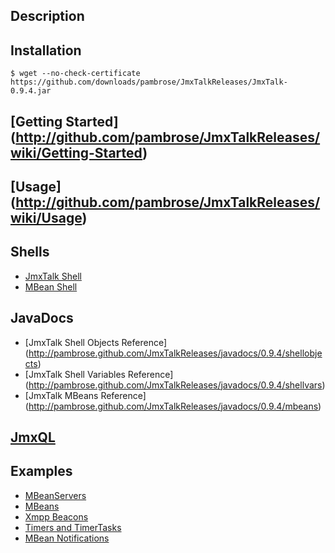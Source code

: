 ## Description

## Installation
	$ wget --no-check-certificate https://github.com/downloads/pambrose/JmxTalkReleases/JmxTalk-0.9.4.jar

## [Getting Started] (http://github.com/pambrose/JmxTalkReleases/wiki/Getting-Started)

## [Usage] (http://github.com/pambrose/JmxTalkReleases/wiki/Usage)

## Shells
* [JmxTalk Shell](https://github.com/pambrose/JmxTalkReleases/wiki/JmxTalk-Shell)
* [MBean Shell](https://github.com/pambrose/JmxTalkReleases/wiki/MBean-Shell)

## JavaDocs 
* [JmxTalk Shell Objects Reference] (http://pambrose.github.com/JmxTalkReleases/javadocs/0.9.4/shellobjects)
* [JmxTalk Shell Variables Reference] (http://pambrose.github.com/JmxTalkReleases/javadocs/0.9.4/shellvars)
* [JmxTalk MBeans Reference] (http://pambrose.github.com/JmxTalkReleases/javadocs/0.9.4/mbeans)

## [JmxQL](https://github.com/pambrose/JmxTalkReleases/wiki/JmxQL)

## Examples

* [MBeanServers](https://github.com/pambrose/JmxTalkReleases/wiki/MBeanServers)
* [MBeans](https://github.com/pambrose/JmxTalkReleases/wiki/MBeans)
* [Xmpp Beacons](https://github.com/pambrose/JmxTalkReleases/wiki/Beacons)
* [Timers and TimerTasks](https://github.com/pambrose/JmxTalkReleases/wiki/Timers)
* [MBean Notifications](https://github.com/pambrose/JmxTalkReleases/wiki/Notifications)


